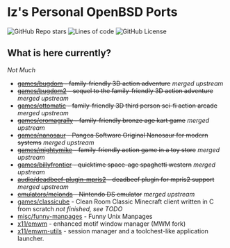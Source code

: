 # Iz's Personal OpenBSD Ports

<div align="left">
  <img alt="GitHub Repo stars" src="https://img.shields.io/github/stars/izder456/myports?style=plastic">
  <img alt="Lines of code" src="https://tokei.rs/b1/github/izder456/myports?category=code&style=plastic">
  <img alt="GitHub License" src="https://img.shields.io/github/license/izder456/myports">
</div>

## What is here currently?
*Not Much*
- ~~[games/bugdom](https://cvsweb.openbsd.org/ports/games/bugdom) - family-friendly 3D action adventure~~ *merged upstream*
- ~~[games/bugdom2](https://cvsweb.openbsd.org/ports/games/bugdom2) - sequel to the family-friendly 3D action adventure~~ *merged upstream*
- ~~[games/ottomatic](https://cvsweb.openbsd.org/ports/games/ottomatic) - family-friendly 3D third person sci-fi action arcade~~ *merged upstream*
- ~~[games/cromagrally](https://cvsweb.openbsd.org/ports/games/cromagrally) - family-friendly bronze age kart game~~ *merged upstream*
- ~~[games/nanosaur](https://cvsweb.openbsd.org/ports/games/nanosaur) - Pangea Software Original Nanosaur for modern systems~~ *merged upstream*
- ~~[games/mightymike](https://cvsweb.openbsd.org/ports/games/mightymike) - family-friendly action game in a toy store~~ *merged upstream*
- ~~[games/billyfrontier](https://cvsweb.openbsd.org/ports/games/billyfrontier) - quicktime space-age spaghetti western~~ *merged upstream*
- ~~[audio/deadbeef-plugin-mpris2](https://cvsweb.openbsd.org/ports/audio/deadbeef-plugin-mpris2) - deadbeef plugin for mpris2 support~~ *merged upstream*
- ~~[emulators/melonds](https://cvsweb.openbsd.org/ports/emulators/melonds) - Nintendo DS emulator~~ *merged upstream*
- [games/classicube](games/classicube) - Clean Room Classic Minecraft client written in C from scratch *not finished, see TODO*
- [misc/funny-manpages](misc/funny-manpages) - Funny Unix Manpages
- [x11/emwm](x11/emwm) - enhanced motif window manager (MWM fork)
- [x11/emwm-utils](x11/emwm-utils) - session manager and a toolchest-like application launcher.
